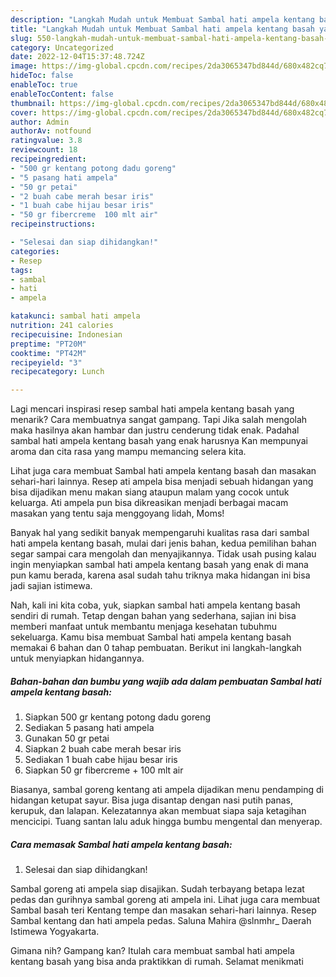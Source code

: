 ```yaml
---
description: "Langkah Mudah untuk Membuat Sambal hati ampela kentang basah yang Enak Banget"
title: "Langkah Mudah untuk Membuat Sambal hati ampela kentang basah yang Enak Banget"
slug: 550-langkah-mudah-untuk-membuat-sambal-hati-ampela-kentang-basah-yang-enak-banget
category: Uncategorized
date: 2022-12-04T15:37:48.724Z
image: https://img-global.cpcdn.com/recipes/2da3065347bd844d/680x482cq70/sambal-hati-ampela-kentang-basah-foto-resep-utama.jpg
hideToc: false
enableToc: true
enableTocContent: false
thumbnail: https://img-global.cpcdn.com/recipes/2da3065347bd844d/680x482cq70/sambal-hati-ampela-kentang-basah-foto-resep-utama.jpg
cover: https://img-global.cpcdn.com/recipes/2da3065347bd844d/680x482cq70/sambal-hati-ampela-kentang-basah-foto-resep-utama.jpg
author: Admin
authorAv: notfound
ratingvalue: 3.8
reviewcount: 18
recipeingredient:
- "500 gr kentang potong dadu goreng"
- "5 pasang hati ampela"
- "50 gr petai"
- "2 buah cabe merah besar iris"
- "1 buah cabe hijau besar iris"
- "50 gr fibercreme  100 mlt air"
recipeinstructions:

- "Selesai dan siap dihidangkan!"
categories:
- Resep
tags:
- sambal
- hati
- ampela

katakunci: sambal hati ampela 
nutrition: 241 calories
recipecuisine: Indonesian
preptime: "PT20M"
cooktime: "PT42M"
recipeyield: "3"
recipecategory: Lunch

---
```



Lagi mencari inspirasi resep sambal hati ampela kentang basah yang menarik? Cara membuatnya sangat gampang. Tapi Jika salah mengolah maka hasilnya akan hambar dan justru cenderung tidak enak. Padahal sambal hati ampela kentang basah yang enak harusnya Kan mempunyai aroma dan cita rasa yang mampu memancing selera kita.


Lihat juga cara membuat Sambal hati ampela kentang basah dan masakan sehari-hari lainnya. Resep ati ampela bisa menjadi sebuah hidangan yang bisa dijadikan menu makan siang ataupun malam yang cocok untuk keluarga. Ati ampela pun bisa dikreasikan menjadi berbagai macam masakan yang tentu saja menggoyang lidah, Moms!

Banyak hal yang sedikit banyak mempengaruhi kualitas rasa dari sambal hati ampela kentang basah, mulai dari jenis bahan, kedua pemilihan bahan segar sampai cara mengolah dan menyajikannya. Tidak usah pusing kalau ingin menyiapkan sambal hati ampela kentang basah yang enak di mana pun kamu berada, karena asal sudah tahu triknya maka hidangan ini bisa jadi sajian istimewa.


Nah, kali ini kita coba, yuk, siapkan sambal hati ampela kentang basah sendiri di rumah. Tetap dengan bahan yang sederhana, sajian ini bisa memberi manfaat untuk membantu menjaga kesehatan tubuhmu sekeluarga. Kamu bisa membuat Sambal hati ampela kentang basah memakai 6 bahan dan 0 tahap pembuatan. Berikut ini langkah-langkah untuk menyiapkan hidangannya.

<!--inarticleads1-->

##### Bahan-bahan dan bumbu yang wajib ada dalam pembuatan Sambal hati ampela kentang basah:

1. Siapkan 500 gr kentang potong dadu goreng
1. Sediakan 5 pasang hati ampela
1. Gunakan 50 gr petai
1. Siapkan 2 buah cabe merah besar iris
1. Sediakan 1 buah cabe hijau besar iris
1. Siapkan 50 gr fibercreme + 100 mlt air


Biasanya, sambal goreng kentang ati ampela dijadikan menu pendamping di hidangan ketupat sayur. Bisa juga disantap dengan nasi putih panas, kerupuk, dan lalapan. Kelezatannya akan membuat siapa saja ketagihan mencicipi. Tuang santan lalu aduk hingga bumbu mengental dan menyerap. 

<!--inarticleads2-->

##### Cara memasak Sambal hati ampela kentang basah:


1. Selesai dan siap dihidangkan!

Sambal goreng ati ampela siap disajikan. Sudah terbayang betapa lezat pedas dan gurihnya sambal goreng ati ampela ini. Lihat juga cara membuat Sambal basah teri Kentang tempe dan masakan sehari-hari lainnya. Resep Sambal kentang dan hati ampela pedas. Saluna Mahira @slnmhr_ Daerah Istimewa Yogyakarta. 

Gimana nih? Gampang kan? Itulah cara membuat sambal hati ampela kentang basah yang bisa anda praktikkan di rumah. Selamat menikmati
